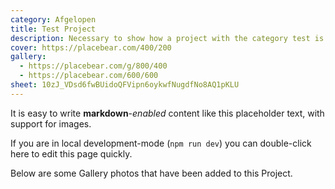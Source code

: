 ```yaml
---
category: Afgelopen
title: Test Project
description: Necessary to show how a project with the category test is used
cover: https://placebear.com/400/200
gallery:
  - https://placebear.com/g/800/400
  - https://placebear.com/600/600
sheet: 10zJ_VDsd6fwBUidoQFVipn6oykwfNugdfNo8AQ1pKLU
---
```


It is easy to write **markdown**-*enabled* content like this placeholder text, with support for images.

If you are in local development-mode (`npm run dev`) you can double-click here to edit this page quickly.

Below are some Gallery photos that have been added to this Project.
